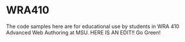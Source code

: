 # WRA410

The code samples here are for educational use by students in WRA 410 Advanced Web Authoring at MSU.
HERE IS AN EDIT!!
Go Green!

